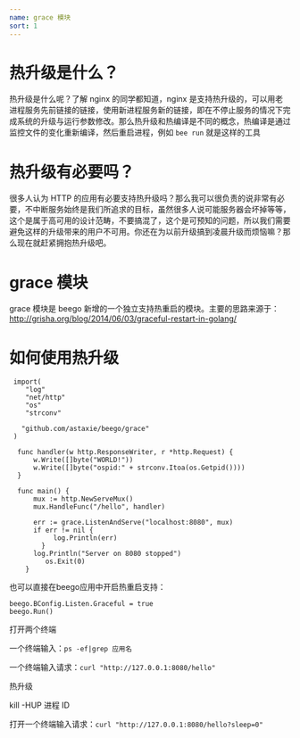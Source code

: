 ```yaml
---
name: grace 模块
sort: 1
---
```


# 热升级是什么？

热升级是什么呢？了解 nginx 的同学都知道，nginx 是支持热升级的，可以用老进程服务先前链接的链接，使用新进程服务新的链接，即在不停止服务的情况下完成系统的升级与运行参数修改。那么热升级和热编译是不同的概念，热编译是通过监控文件的变化重新编译，然后重启进程，例如 `bee run` 就是这样的工具

# 热升级有必要吗？

很多人认为 HTTP 的应用有必要支持热升级吗？那么我可以很负责的说非常有必要，不中断服务始终是我们所追求的目标，虽然很多人说可能服务器会坏掉等等，这个是属于高可用的设计范畴，不要搞混了，这个是可预知的问题，所以我们需要避免这样的升级带来的用户不可用。你还在为以前升级搞到凌晨升级而烦恼嘛？那么现在就赶紧拥抱热升级吧。

# grace 模块

grace 模块是 beego 新增的一个独立支持热重启的模块。主要的思路来源于： http://grisha.org/blog/2014/06/03/graceful-restart-in-golang/



# 如何使用热升级

```golang
 import(
    "log"
    "net/http"
    "os"
    "strconv"

   "github.com/astaxie/beego/grace"
 )

  func handler(w http.ResponseWriter, r *http.Request) {
	  w.Write([]byte("WORLD!"))
      w.Write([]byte("ospid:" + strconv.Itoa(os.Getpid())))
  }

  func main() {
      mux := http.NewServeMux()
      mux.HandleFunc("/hello", handler)

      err := grace.ListenAndServe("localhost:8080", mux)
      if err != nil {
		   log.Println(err)
	    }
      log.Println("Server on 8080 stopped")
	     os.Exit(0)
    }
```

也可以直接在beego应用中开启热重启支持：

```golang
beego.BConfig.Listen.Graceful = true
beego.Run()
```


打开两个终端

一个终端输入：`ps -ef|grep 应用名`

一个终端输入请求：`curl "http://127.0.0.1:8080/hello"`

热升级

kill -HUP 进程 ID

打开一个终端输入请求：`curl "http://127.0.0.1:8080/hello?sleep=0"`
